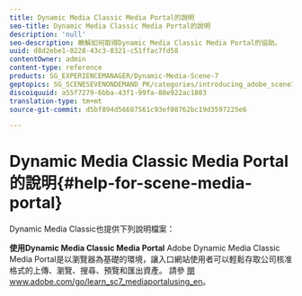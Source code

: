 ```yaml
---
title: Dynamic Media Classic Media Portal的說明
seo-title: Dynamic Media Classic Media Portal的說明
description: 'null'
seo-description: 瞭解如何取得Dynamic Media Classic Media Portal的協助。
uuid: d8d2ebe1-0228-43c3-8321-c51ffac7fd58
contentOwner: admin
content-type: reference
products: SG_EXPERIENCEMANAGER/Dynamic-Media-Scene-7
geptopics: SG_SCENESEVENONDEMAND_PK/categories/introducing_adobe_scene7
discoiquuid: a55f7279-6bba-43f1-99fa-88e922ac1803
translation-type: tm+mt
source-git-commit: d5bf894d56687561c93ef08762bc19d3597225e6

---
```



# Dynamic Media Classic Media Portal的說明{#help-for-scene-media-portal}

Dynamic Media Classic也提供下列說明檔案：

**使用Dynamic Media Classic Media Portal** Adobe Dynamic Media Classic Media Portal是以瀏覽器為基礎的環境，讓入口網站使用者可以輕鬆存取公司核准格式的上傳、瀏覽、搜尋、預覽和匯出資產。 請參 [閱www.adobe.com/go/learn_sc7_mediaportalusing_en](https://www.adobe.com/go/learn_sc7_mediaportalusing_en)。

